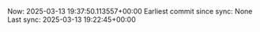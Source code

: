 Now: 2025-03-13 19:37:50.113557+00:00 Earliest commit since sync: None Last sync: 2025-03-13 19:22:45+00:00
